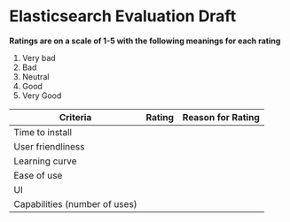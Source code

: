 # Elasticsearch Evaluation Draft

<!-- You will evaluate the tool on several criteria you come up with. Example criteria include but are not limited to: time to install, user friendliness, learning curve, ease of use, UI, etc.... -->

**Ratings are on a scale of 1-5 with the following meanings for each rating**

1. Very bad
2. Bad
3. Neutral
4. Good
5. Very Good

| Criteria | Rating  | Reason for Rating |
|--------- | ------- | ----------------- |
| Time to install | | |
| User friendliness | | |
| Learning curve | | |
| Ease of use | | |
| UI | | |
| Capabilities (number of uses) | | |
